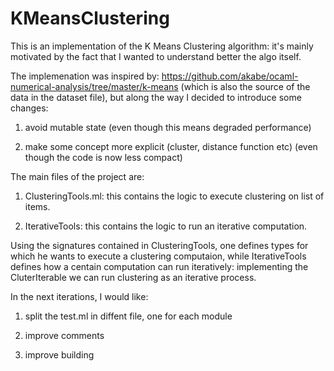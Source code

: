# KMeansClustering

This is an implementation of the K Means Clustering algorithm: it's mainly motivated by the fact that I wanted to understand better the algo itself.

The implemenation was inspired by: https://github.com/akabe/ocaml-numerical-analysis/tree/master/k-means (which is also the source of the data in the dataset file),
but along the way I decided to introduce some changes:

1. avoid mutable state (even though this means degraded performance)

2. make some concept more explicit (cluster, distance function etc) (even though the code is now less compact)

The main files of the project are:

1. ClusteringTools.ml: this contains the logic to execute clustering on list of items.

2. IterativeTools: this contains the logic to run an iterative computation.

Using the signatures contained in ClusteringTools, one defines types for which he wants to execute a clustering computaion, while IterativeTools defines how a centain computation can run iteratively: implementing the CluterIterable we can run clustering as an iterative process.

In the next iterations, I would like:

1. split the test.ml in diffent file, one for each module

2. improve comments

3. improve building
